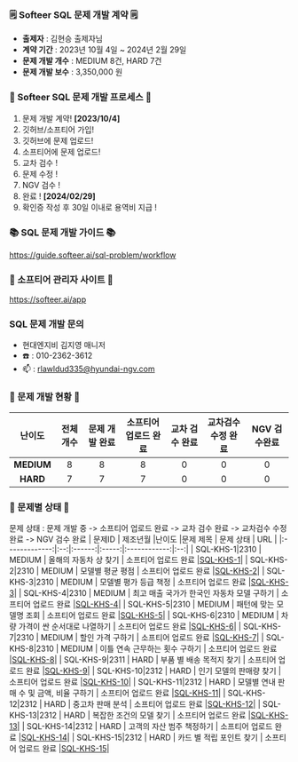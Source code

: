 ### 🗒️ Softeer SQL 문제 개발 계약 🗒️
- **출제자** : 김현승 출제자님
- **계약 기간** : 2023년 10월 4일 ~ 2024년 2월 29일  
- **문제 개발 개수** : MEDIUM 8건, HARD 7건  
- **문제 개발 보수** : 3,350,000 원

### 💚 Softeer SQL 문제 개발 프로세스 💚
1. 문제 개발 계약!   **[2023/10/4]**
2. 깃허브/소프티어 가입!
3. 깃허브에 문제 업로드!
4. 소프티어에 문제 업로드!
5. 교차 검수 !
6. 문제 수정 !
7. NGV 검수 !
8. 완료 !  **[2024/02/29]**
9. 확인증 작성 후 30일 이내로 용역비 지급 ! 

### 📚 SQL 문제 개발 가이드 📚
https://guide.softeer.ai/sql-problem/workflow

### 🌼 소프티어 관리자 사이트 🌼
https://softeer.ai/app
  
### SQL 문제 개발 문의 
- 현대엔지비 김지영 매니저 
- ☎️ : 010-2362-3612
- 📫 : rlawldud335@hyundai-ngv.com

### 📍 문제 개발 현황 📍
| 난이도  | 전체 개수 | 문제 개발 완료 | 소프티어 업로드 완료 | 교차 검수 완료 | 교차검수 수정 완료 | NGV 검수완료 |
|:------------:|:-----:|:------------:|:---------------:|:------------:|:------------:|:-------------:|
| **MEDIUM**  |   8    |      8        |       8       |      0       |       0        |       0        |
| **HARD**    |    7   |      7        |       7        |      0       |       0       |       0        |

### 📌 문제별 상태 📌
문제 상태 : 문제 개발 중 -> 소프티어 업로드 완료 -> 교차 검수 완료 -> 교차검수 수정 완료 -> NGV 검수 완료
| 문제ID  | 제조년월 |난이도 |문제 제목 | 문제 상태 | URL |
|:-------------:|:--:|:------:|:-----:|:------------:|:--:|
| SQL-KHS-1|2310  |  MEDIUM  |   올해의 자동차 상 찾기                |      소프티어 업로드 완료                         |[SQL-KHS-1](https://github.com/Softeer-Problems-KimHyunSeung/SQL-KHS-1)|
| SQL-KHS-2|2310  |  MEDIUM  |   모델별 평균 평점                     |      소프티어 업로드 완료                         |[SQL-KHS-2](https://github.com/Softeer-Problems-KimHyunSeung/SQL-KHS-2)|
| SQL-KHS-3|2310  |  MEDIUM  |   모델별 평가 등급 책정                |      소프티어 업로드 완료                          |[SQL-KHS-3](https://github.com/Softeer-Problems-KimHyunSeung/SQL-KHS-3)|
| SQL-KHS-4|2310  |  MEDIUM  |   최고 매출 국가가 한국인 자동차 모델 구하기        |     소프티어 업로드 완료                  |[SQL-KHS-4](https://github.com/Softeer-Problems-KimHyunSeung/SQL-KHS-4)|
| SQL-KHS-5|2310  |  MEDIUM  |   패턴에 맞는 모델명 조회               |      소프티어 업로드 완료                          |[SQL-KHS-5](https://github.com/Softeer-Problems-KimHyunSeung/SQL-KHS-5)|
| SQL-KHS-6|2310  |  MEDIUM  |   차량 가격이 싼 순서대로 나열하기        |      소프티어 업로드 완료                |[SQL-KHS-6](https://github.com/Softeer-Problems-KimHyunSeung/SQL-KHS-6)|
| SQL-KHS-7|2310  |  MEDIUM  |   할인 가격 구하기                        |      소프티어 업로드 완료                               |[SQL-KHS-7](https://github.com/Softeer-Problems-KimHyunSeung/SQL-KHS-7)|
| SQL-KHS-8|2310  |  MEDIUM  |   이틀 연속 근무하는 횟수 구하기             |      소프티어 업로드 완료                    |[SQL-KHS-8](https://github.com/Softeer-Problems-KimHyunSeung/SQL-KHS-8)|
| SQL-KHS-9|2311  |  HARD  |   부품 별 배송 목적지 찾기                  |      소프티어 업로드 완료                        |[SQL-KHS-9](https://github.com/Softeer-Problems-KimHyunSeung/SQL-KHS-9)|
| SQL-KHS-10|2312  |  HARD  |   인기 모델의 판매량 찾기                  |      소프티어 업로드 완료                        |[SQL-KHS-10](https://github.com/Softeer-Problems-KimHyunSeung/SQL-KHS-10)|
| SQL-KHS-11|2312  |  HARD  |   모델별 연내 판매 수 및 금액, 비율 구하기    |      소프티어 업로드 완료        |[SQL-KHS-11](https://github.com/Softeer-Problems-KimHyunSeung/SQL-KHS-11)|
| SQL-KHS-12|2312  |  HARD  |   중고차 판매 분석                          |      소프티어 업로드 완료                                |[SQL-KHS-12](https://github.com/Softeer-Problems-KimHyunSeung/SQL-KHS-12)|
| SQL-KHS-13|2312  |  HARD  |   복잡한 조건의 모델 찾기                      |      소프티어 업로드 완료                          |[SQL-KHS-13](https://github.com/Softeer-Problems-KimHyunSeung/SQL-KHS-13)|
| SQL-KHS-14|2312  |  HARD  |   고객의 자산 범주 책정하기                    |      소프티어 업로드 완료                        |[SQL-KHS-14](https://github.com/Softeer-Problems-KimHyunSeung/SQL-KHS-14)|
| SQL-KHS-15|2312  |  HARD  |   카드 별 적립 포인트 찾기                     |      소프티어 업로드 완료                       |[SQL-KHS-15](https://github.com/Softeer-Problems-KimHyunSeung/SQL-KHS-15)|
